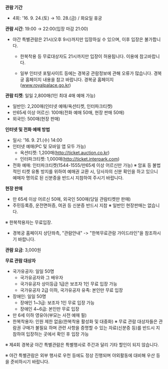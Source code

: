 **관람 기간**
- 4회: '16. 9. 24.(토) → 10. 28.(금) / 화요일 휴궁

**관람 시간**: 19:00 → 22:00(입장 마감 21:00)

- 야간 특별관람은 21시(오후 9시)까지만 입장하실 수 있으며, 이후 입장은 불가합니다.
  * 한복착용 등 무료대상자도 21시까지만 입장이 허용됩니다. 이용에 참고바랍니다.

  * 일부 인터넷 포털사이트 등에는 경복궁 관람정보에 관해 오류가 많습니다. 경복궁 홈페이지 내용을 참고 바랍니다. 경복궁 홈페이지(www.royalpalace.go.kr)

**관람 티켓**: 일일 2,800매(1인 최대 4매 예매 가능)
- 일반인: 2,200매(인터넷 예매/옥션티켓, 인터파크티켓)
- 만65세 이상 어르신: 100매(전화 예매 50매, 현장 판매 50매)
- 외국인: 500매(현장 판매)

**인터넷 및 전화 예매 방법**
- 일시: '16. 9. 21.(수) 14:00
- 인터넷 예매(PC 및 모바일 앱 모두 가능)
  * 옥션티켓: 1,200매(http://ticket.auction.co.kr)
  * 인터파크티켓: 1,000매(http://ticket.interpark.com)
- 전화 예매: 인터파크티켓(1544-1555/만65세 이상 어르신만 가능)
※ 암표 등 불법적인 티켓 유통 방지를 위하여 예매권 교환 시, 당사자의 신분 확인을 하고 있으니 예매자 명의로 된 신분증을 반드시 지참하여 주시기 바랍니다.

**현장 판매**
- 만 65세 이상 어르신 50매, 외국인 500매(당일 관람티켓만 판매)
- 주민등록증, 운전면허증, 여권 등 신분증 반드시 지참
※ 일반인 현장판매는 없습니다.

※ 한복착용자는 무료입장.
- 경복궁 홈페이지 상단좌측, "관람안내" -> "한복무료관람 가이드라인"을 참조하시기 바랍니다.

**관람 요금**: 3,000원

**무료 관람 대상자**
- 국가유공자: 일일 50명
  * 국가유공자와 그 배우자
  * 국가유공자 상이등급 1급은 보조자 1인 무료 입장 가능
  * 국가유공자 2급 이하, 국가유공자 유족: 본인만 무료 입장
- 장애인: 일일 50명
  * 장애인 1~3급: 보조자 1인 무료 입장 가능
  * 장애인 4~6급: 본인만 무료 입장
- 만 6세 이하 영유아(부모는 사전 예매 필)
- 한복착용자: 인원 제한 없음(한복착용 활성화 및 대중화)
※ 무료 관람 대상자들은 관람권 구매가 불필요 하며 관련 사항을 증명할 수 있는 자료(신분증 등)를 반드시 지참하여 입장하는 곳에서 확인 후 입장 가능

※ 제4회 경복궁 야간 특별관람은 특별행사로 주간과 달리 기타 할인이 되지 않습니다.

※ 야간 특별관람은 외부 행사로 우천 등에도 정상 진행되며 야외활동에 대비해 우산 등을 준비하시기 바랍니다.